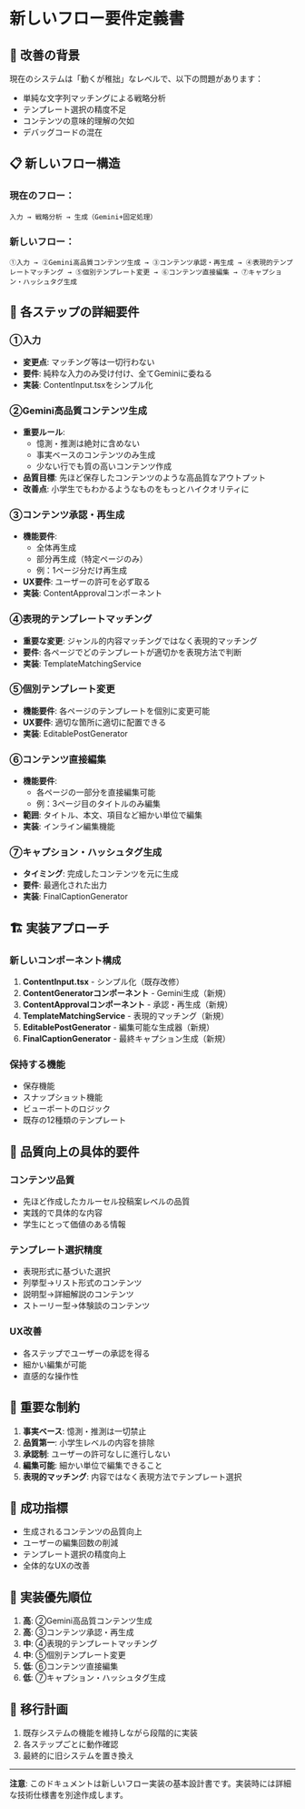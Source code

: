 # 新しいフロー要件定義書

## 🎯 改善の背景

現在のシステムは「動くが稚拙」なレベルで、以下の問題があります：
- 単純な文字列マッチングによる戦略分析
- テンプレート選択の精度不足
- コンテンツの意味的理解の欠如
- デバッグコードの混在

## 📋 新しいフロー構造

### **現在のフロー：**
```
入力 → 戦略分析 → 生成（Gemini+固定処理）
```

### **新しいフロー：**
```
①入力 → ②Gemini高品質コンテンツ生成 → ③コンテンツ承認・再生成 → ④表現的テンプレートマッチング → ⑤個別テンプレート変更 → ⑥コンテンツ直接編集 → ⑦キャプション・ハッシュタグ生成
```

## 🔧 各ステップの詳細要件

### **①入力**
- **変更点**: マッチング等は一切行わない
- **要件**: 純粋な入力のみ受け付け、全てGeminiに委ねる
- **実装**: ContentInput.tsxをシンプル化

### **②Gemini高品質コンテンツ生成**
- **重要ルール**: 
  - 憶測・推測は絶対に含めない
  - 事実ベースのコンテンツのみ生成
  - 少ない行でも質の高いコンテンツ作成
- **品質目標**: 先ほど保存したコンテンツのような高品質なアウトプット
- **改善点**: 小学生でもわかるようなものをもっとハイクオリティに

### **③コンテンツ承認・再生成**
- **機能要件**:
  - 全体再生成
  - 部分再生成（特定ページのみ）
  - 例：1ページ分だけ再生成
- **UX要件**: ユーザーの許可を必ず取る
- **実装**: ContentApprovalコンポーネント

### **④表現的テンプレートマッチング**
- **重要な変更**: ジャンル的内容マッチングではなく表現的マッチング
- **要件**: 各ページでどのテンプレートが適切かを表現方法で判断
- **実装**: TemplateMatchingService

### **⑤個別テンプレート変更**
- **機能要件**: 各ページのテンプレートを個別に変更可能
- **UX要件**: 適切な箇所に適切に配置できる
- **実装**: EditablePostGenerator

### **⑥コンテンツ直接編集**
- **機能要件**: 
  - 各ページの一部分を直接編集可能
  - 例：3ページ目のタイトルのみ編集
- **範囲**: タイトル、本文、項目など細かい単位で編集
- **実装**: インライン編集機能

### **⑦キャプション・ハッシュタグ生成**
- **タイミング**: 完成したコンテンツを元に生成
- **要件**: 最適化された出力
- **実装**: FinalCaptionGenerator

## 🏗️ 実装アプローチ

### **新しいコンポーネント構成**
1. **ContentInput.tsx** - シンプル化（既存改修）
2. **ContentGeneratorコンポーネント** - Gemini生成（新規）
3. **ContentApprovalコンポーネント** - 承認・再生成（新規）
4. **TemplateMatchingService** - 表現的マッチング（新規）
5. **EditablePostGenerator** - 編集可能な生成器（新規）
6. **FinalCaptionGenerator** - 最終キャプション生成（新規）

### **保持する機能**
- 保存機能
- スナップショット機能
- ビューポートのロジック
- 既存の12種類のテンプレート

## 🎨 品質向上の具体的要件

### **コンテンツ品質**
- 先ほど作成したカルーセル投稿案レベルの品質
- 実践的で具体的な内容
- 学生にとって価値のある情報

### **テンプレート選択精度**
- 表現形式に基づいた選択
- 列挙型→リスト形式のコンテンツ
- 説明型→詳細解説のコンテンツ
- ストーリー型→体験談のコンテンツ

### **UX改善**
- 各ステップでユーザーの承認を得る
- 細かい編集が可能
- 直感的な操作性

## 🚨 重要な制約

1. **事実ベース**: 憶測・推測は一切禁止
2. **品質第一**: 小学生レベルの内容を排除
3. **承認制**: ユーザーの許可なしに進行しない
4. **編集可能**: 細かい単位で編集できること
5. **表現的マッチング**: 内容ではなく表現方法でテンプレート選択

## 🎯 成功指標

- 生成されるコンテンツの品質向上
- ユーザーの編集回数の削減
- テンプレート選択の精度向上
- 全体的なUXの改善

## 📝 実装優先順位

1. **高**: ②Gemini高品質コンテンツ生成
2. **高**: ③コンテンツ承認・再生成
3. **中**: ④表現的テンプレートマッチング
4. **中**: ⑤個別テンプレート変更
5. **低**: ⑥コンテンツ直接編集
6. **低**: ⑦キャプション・ハッシュタグ生成

## 🔄 移行計画

1. 既存システムの機能を維持しながら段階的に実装
2. 各ステップごとに動作確認
3. 最終的に旧システムを置き換え

---

**注意**: このドキュメントは新しいフロー実装の基本設計書です。実装時には詳細な技術仕様書を別途作成します。